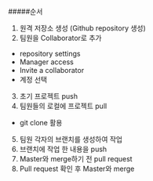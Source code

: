 #####순서  
1. 원격 저장소 생성 (Github repository 생성)  
2. 팀원을 Collaborator로 추가  
  - repository settings  
  - Manager access  
  - Invite a collaborator  
  - 계정 선택  
3. 초기 프로젝트 push  
4. 팀원들의 로컬에 프로젝트 pull  
  - git clone 활용  
5. 팀원 각자의 브랜치를 생성하여 작업  
6. 브랜치에 작업 한 내용을 push  
7. Master와 merge하기 전 pull request  
8. Pull request 확인 후 Master와 merge  
